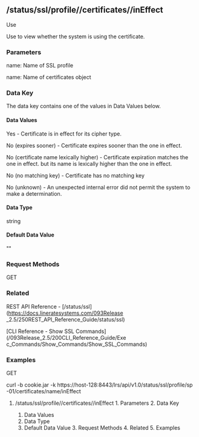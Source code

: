 ## /status/ssl/profile/<name>/certificates/<name>/inEffect

Use

Use to view whether the system is using the certificate.

### Parameters

name: Name of SSL profile

name: Name of certificates object

### Data Key

The data key contains one of the values in Data Values below.

#### Data Values

Yes - Certificate is in effect for its cipher type.

No (expires sooner) - Certificate expires sooner than the one in effect.

No (certificate name lexically higher) - Certificate expiration matches the
one in effect. but its name is lexically higher than the one in effect.

No (no matching key) - Certificate has no matching key

No (unknown) - An unexpected internal error did not permit the system to make
a determination.

#### Data Type

string

#### Default Data Value

""

### Request Methods

GET

### Related

REST API Reference - [/status/ssl](https://docs.lineratesystems.com/093Release
_2.5/250REST_API_Reference_Guide/status/ssl)

[CLI Reference - Show SSL Commands](/093Release_2.5/200CLI_Reference_Guide/Exe
c_Commands/Show_Commands/Show_SSL_Commands)

### Examples

GET

curl -b cookie.jar -k https://host-128:8443/lrs/api/v1.0/status/ssl/profile/sp
-01/certificates/name/inEffect

  1. /status/ssl/profile/<name>/certificates/<name>/inEffect
    1. Parameters
    2. Data Key
      1. Data Values
      2. Data Type
      3. Default Data Value
    3. Request Methods
    4. Related
    5. Examples

